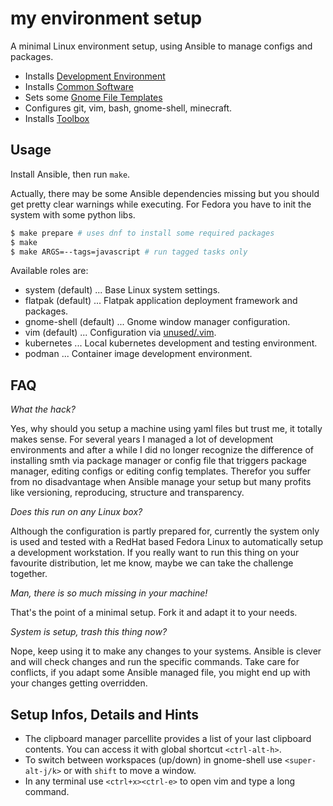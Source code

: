 # my environment setup

A minimal Linux environment setup, using Ansible to manage configs and packages.

- Installs [Development Environment](/roles/system/vars/packages-dev-RedHat.yml)
- Installs [Common Software](/roles/system/vars/packages-RedHat.yml)
- Sets some [Gnome File Templates](/roles/system/files/gnome/Templates/)
- Configures git, vim, bash, gnome-shell, minecraft.
- Installs [Toolbox](https://docs.fedoraproject.org/en-US/fedora-silverblue/toolbox/)

## Usage

Install Ansible, then run `make`.

Actually, there may be some Ansible dependencies missing but you should get
pretty clear warnings while executing. For Fedora you have to init the
system with some python libs.

```sh
$ make prepare # uses dnf to install some required packages
$ make
$ make ARGS=--tags=javascript # run tagged tasks only
```

Available roles are:

- system (default) ... Base Linux system settings.
- flatpak (default) ... Flatpak application deployment framework and packages.
- gnome-shell (default) ... Gnome window manager configuration.
- vim (default) ... Configuration via
  [unused/.vim](https://github.com/unused/.vim).
- kubernetes ... Local kubernetes development and testing environment.
- podman ... Container image development environment.

## FAQ

*What the hack?*

Yes, why should you setup a machine using yaml files but trust me, it totally
makes sense. For several years I managed a lot of development environments and
after a while I did no longer recognize the difference of installing smth via
package manager or config file that triggers package manager, editing configs
or editing config templates. Therefor you suffer from no disadvantage when
Ansible manage your setup but many profits like versioning, reproducing,
structure and transparency.

*Does this run on any Linux box?*

Although the configuration is partly prepared for, currently the system only is
used and tested with a RedHat based Fedora Linux to automatically setup a
development workstation. If you really want to run this thing on your favourite
distribution, let me know, maybe we can take the challenge together.

*Man, there is so much missing in your machine!*

That's the point of a minimal setup. Fork it and adapt it to your needs.

*System is setup, trash this thing now?*

Nope, keep using it to make any changes to your systems. Ansible is clever and
will check changes and run the specific commands. Take care for conflicts, if
you adapt some Ansible managed file, you might end up with your changes getting
overridden.

## Setup Infos, Details and Hints

- The clipboard manager parcellite provides a list of your last clipboard
  contents. You can access it with global shortcut `<ctrl-alt-h>`.
- To switch between workspaces (up/down) in gnome-shell use `<super-alt-j/k>`
  or with `shift` to move a window.
- In any terminal use `<ctrl+x><ctrl-e>` to open vim and type a long command.

